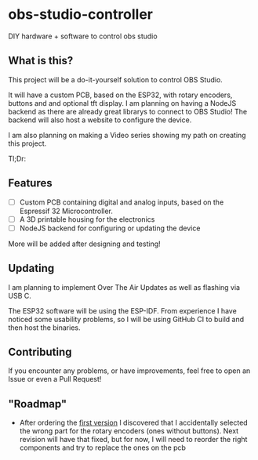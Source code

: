 # obs-studio-controller
DIY hardware + software to control obs studio


## What is this?
This project will be a do-it-yourself solution to control OBS Studio.

It will have a custom PCB, based on the ESP32, with rotary encoders, buttons and and optional tft display.
I am planning on having a NodeJS backend as there are already great librarys to connect to OBS Studio!
The backend will also host a website to configure the device.

I am also planning on making a Video series showing my path on creating this project.

Tl;Dr:

## Features

- [ ] Custom PCB containing digital and analog inputs, based on the Espressif 32 Microcontroller.
- [ ] A 3D printable housing for the electronics
- [ ] NodeJS backend for configuring or updating the device

More will be added after designing and testing!

## Updating
I am planning to implement Over The Air Updates as well as flashing via USB C.

The ESP32 software will be using the ESP-IDF. From experience I have noticed some usability problems, so I will be using GitHub CI to build and then host the binaries.

## Contributing
If you encounter any problems, or have improvements, feel free to open an Issue or even a Pull Request!

## "Roadmap"
- After ordering the [first version](https://github.com/CommanderRedYT/obs-studio-controller/releases/tag/ordered-01) I discovered that I accidentally selected the wrong part for the rotary encoders (ones without buttons). Next revision will have that fixed, but for now, I will need to reorder the right components and try to replace the ones on the pcb 
